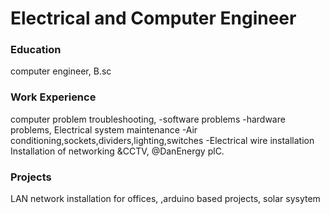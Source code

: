# Electrical and Computer Engineer

### Education
computer engineer, B.sc

### Work Experience
computer problem troubleshooting, 
-software problems
-hardware problems,
Electrical system maintenance
-Air conditioning,sockets,dividers,lighting,switches
-Electrical wire installation
Installation of networking &CCTV, @DanEnergy plC.
### Projects
LAN network installation for offices, 
,arduino based projects, 
solar sysytem
